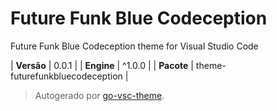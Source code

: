 # Future Funk Blue Codeception

Future Funk Blue Codeception theme for Visual Studio Code

| **Versão** | 0.0.1 |
| **Engine** | ^1.0.0 |
| **Pacote** | theme-futurefunkbluecodeception |

> Autogerado por [go-vsc-theme](https://github.com/natalbu/go-vsc-theme).
